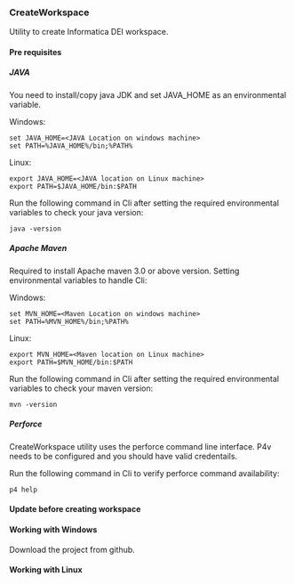 ### CreateWorkspace
Utility to create Informatica DEI workspace.

#### Pre requisites
##### JAVA
You need to install/copy java JDK and set JAVA_HOME as an environmental variable.

Windows:

    set JAVA_HOME=<JAVA Location on windows machine>
    set PATH=%JAVA_HOME%/bin;%PATH%

Linux:

    export JAVA_HOME=<JAVA location on Linux machine>
    export PATH=$JAVA_HOME/bin:$PATH
  
Run the following command in Cli after setting the required environmental variables to check your java version:

    java -version

##### Apache Maven
Required to install Apache maven 3.0 or above version.
Setting environmental variables to handle Cli:

Windows:

    set MVN_HOME=<Maven Location on windows machine>
    set PATH=%MVN_HOME%/bin;%PATH%

Linux:

    export MVN_HOME=<Maven location on Linux machine>
    export PATH=$MVN_HOME/bin:$PATH

Run the following command in Cli after setting the required environmental variables to check your maven version:

    mvn -version

##### Perforce
CreateWorkspace utility uses the perforce command line interface. P4v needs to be configured and you should have valid credentails.

Run the following command in Cli to verify perforce command availability:

    p4 help
    
#### Update before creating workspace


#### Working with Windows
Download the project from github.


#### Working with Linux
